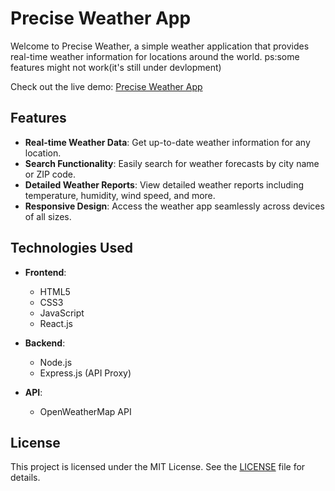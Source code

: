 # Precise Weather App

Welcome to Precise Weather, a simple weather application that provides real-time weather information for locations around the world.
ps:some features might not work(it's still under devlopment)

Check out the live demo: [Precise Weather App](https://precise-weather.vercel.app/)

## Features

- **Real-time Weather Data**: Get up-to-date weather information for any location.
- **Search Functionality**: Easily search for weather forecasts by city name or ZIP code.
- **Detailed Weather Reports**: View detailed weather reports including temperature, humidity, wind speed, and more.
- **Responsive Design**: Access the weather app seamlessly across devices of all sizes.

## Technologies Used

- **Frontend**:
  - HTML5
  - CSS3
  - JavaScript
  - React.js

- **Backend**:
  - Node.js
  - Express.js (API Proxy)

- **API**:
  - OpenWeatherMap API


## License

This project is licensed under the MIT License. See the [LICENSE](LICENSE) file for details.
